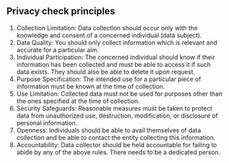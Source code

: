 Privacy check principles
------

1. Collection Limitation:
Data collection should occur only with the knowledge and consent of a concerned individual (data subject).
1. Data Quality:
You should only collect information which is relevant and accurate for a particular aim.
1. Individual Participation:
The concerned individual should know if their information has been collected and must be able to access it if such data exists. They should also be able to delete it upon request.
1. Purpose Specification:
The intended use for a particular piece of information must be known at the time of collection.
1. Use Limitation:
Collected data must not be used for purposes other than the ones specified at the time of collection.
1. Security Safeguards:
Reasonable measures must be taken to protect data from unauthorized use, destruction, modification, or disclosure of personal information.
1. Openness:
Individuals should be able to avail themselves of data collection and be able to contact the entity collecting this information.
1. Accountability:
Data collector should be held accountable for failing to abide by any of the above rules. There needs to be a dedicated person.
